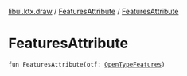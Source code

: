 [libui.ktx.draw](../README.md) / [FeaturesAttribute](README.md) / [FeaturesAttribute](-features-attribute.md)

# FeaturesAttribute

`fun FeaturesAttribute(otf: `[`OpenTypeFeatures`](../-open-type-features/README.md)`)`
